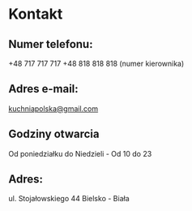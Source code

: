 # Kontakt

## Numer telefonu:
+48 717 717 717
+48 818 818 818 (numer kierownika)

## Adres e-mail:
kuchniapolska@gmail.com

## Godziny otwarcia
Od poniedziałku do Niedzieli - Od 10 do 23

## Adres:
ul. Stojałowskiego 44 Bielsko - Biała
